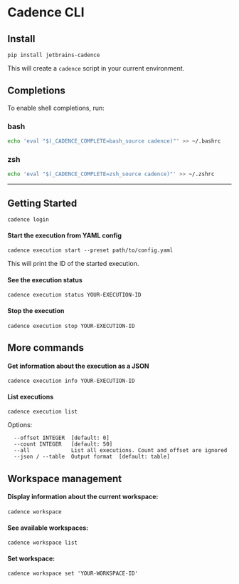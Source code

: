 # Cadence CLI

## Install
```shell
pip install jetbrains-cadence
```

This will create a `cadence` script in your current environment.


## Completions
To enable shell completions, run:
### bash
```bash
echo 'eval "$(_CADENCE_COMPLETE=bash_source cadence)"' >> ~/.bashrc
```
### zsh
```zsh
echo 'eval "$(_CADENCE_COMPLETE=zsh_source cadence)"' >> ~/.zshrc
```

---

## Getting Started

```shell
cadence login
```

#### Start the execution from YAML config
```shell
cadence execution start --preset path/to/config.yaml
```
This will print the ID of the started execution.


#### See the execution status
```shell
cadence execution status YOUR-EXECUTION-ID
```

#### Stop the execution
```shell
cadence execution stop YOUR-EXECUTION-ID
```

## More commands

#### Get information about the execution as a JSON
```shell
cadence execution info YOUR-EXECUTION-ID
```

#### List executions
```shell
cadence execution list
```
Options:
```
  --offset INTEGER  [default: 0]
  --count INTEGER   [default: 50]
  --all             List all executions. Count and offset are ignored
  --json / --table  Output format  [default: table]
```

## Workspace management
#### Display information about the current workspace:
```shell
cadence workspace
```

#### See available workspaces:
```shell
cadence workspace list
```

#### Set workspace:
```shell
cadence workspace set 'YOUR-WORKSPACE-ID'
```

